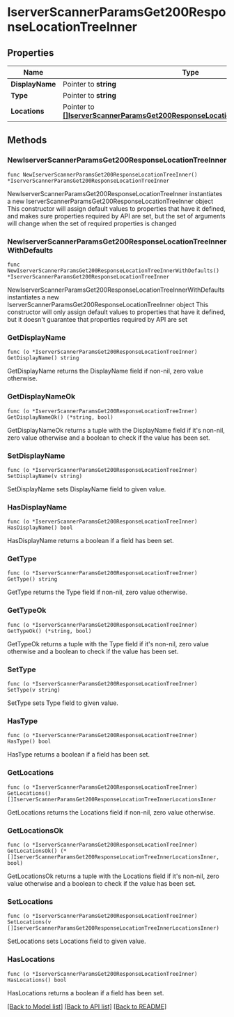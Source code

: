 # IserverScannerParamsGet200ResponseLocationTreeInner

## Properties

Name | Type | Description | Notes
------------ | ------------- | ------------- | -------------
**DisplayName** | Pointer to **string** |  | [optional] 
**Type** | Pointer to **string** |  | [optional] 
**Locations** | Pointer to [**[]IserverScannerParamsGet200ResponseLocationTreeInnerLocationsInner**](IserverScannerParamsGet200ResponseLocationTreeInnerLocationsInner.md) |  | [optional] 

## Methods

### NewIserverScannerParamsGet200ResponseLocationTreeInner

`func NewIserverScannerParamsGet200ResponseLocationTreeInner() *IserverScannerParamsGet200ResponseLocationTreeInner`

NewIserverScannerParamsGet200ResponseLocationTreeInner instantiates a new IserverScannerParamsGet200ResponseLocationTreeInner object
This constructor will assign default values to properties that have it defined,
and makes sure properties required by API are set, but the set of arguments
will change when the set of required properties is changed

### NewIserverScannerParamsGet200ResponseLocationTreeInnerWithDefaults

`func NewIserverScannerParamsGet200ResponseLocationTreeInnerWithDefaults() *IserverScannerParamsGet200ResponseLocationTreeInner`

NewIserverScannerParamsGet200ResponseLocationTreeInnerWithDefaults instantiates a new IserverScannerParamsGet200ResponseLocationTreeInner object
This constructor will only assign default values to properties that have it defined,
but it doesn't guarantee that properties required by API are set

### GetDisplayName

`func (o *IserverScannerParamsGet200ResponseLocationTreeInner) GetDisplayName() string`

GetDisplayName returns the DisplayName field if non-nil, zero value otherwise.

### GetDisplayNameOk

`func (o *IserverScannerParamsGet200ResponseLocationTreeInner) GetDisplayNameOk() (*string, bool)`

GetDisplayNameOk returns a tuple with the DisplayName field if it's non-nil, zero value otherwise
and a boolean to check if the value has been set.

### SetDisplayName

`func (o *IserverScannerParamsGet200ResponseLocationTreeInner) SetDisplayName(v string)`

SetDisplayName sets DisplayName field to given value.

### HasDisplayName

`func (o *IserverScannerParamsGet200ResponseLocationTreeInner) HasDisplayName() bool`

HasDisplayName returns a boolean if a field has been set.

### GetType

`func (o *IserverScannerParamsGet200ResponseLocationTreeInner) GetType() string`

GetType returns the Type field if non-nil, zero value otherwise.

### GetTypeOk

`func (o *IserverScannerParamsGet200ResponseLocationTreeInner) GetTypeOk() (*string, bool)`

GetTypeOk returns a tuple with the Type field if it's non-nil, zero value otherwise
and a boolean to check if the value has been set.

### SetType

`func (o *IserverScannerParamsGet200ResponseLocationTreeInner) SetType(v string)`

SetType sets Type field to given value.

### HasType

`func (o *IserverScannerParamsGet200ResponseLocationTreeInner) HasType() bool`

HasType returns a boolean if a field has been set.

### GetLocations

`func (o *IserverScannerParamsGet200ResponseLocationTreeInner) GetLocations() []IserverScannerParamsGet200ResponseLocationTreeInnerLocationsInner`

GetLocations returns the Locations field if non-nil, zero value otherwise.

### GetLocationsOk

`func (o *IserverScannerParamsGet200ResponseLocationTreeInner) GetLocationsOk() (*[]IserverScannerParamsGet200ResponseLocationTreeInnerLocationsInner, bool)`

GetLocationsOk returns a tuple with the Locations field if it's non-nil, zero value otherwise
and a boolean to check if the value has been set.

### SetLocations

`func (o *IserverScannerParamsGet200ResponseLocationTreeInner) SetLocations(v []IserverScannerParamsGet200ResponseLocationTreeInnerLocationsInner)`

SetLocations sets Locations field to given value.

### HasLocations

`func (o *IserverScannerParamsGet200ResponseLocationTreeInner) HasLocations() bool`

HasLocations returns a boolean if a field has been set.


[[Back to Model list]](../README.md#documentation-for-models) [[Back to API list]](../README.md#documentation-for-api-endpoints) [[Back to README]](../README.md)


